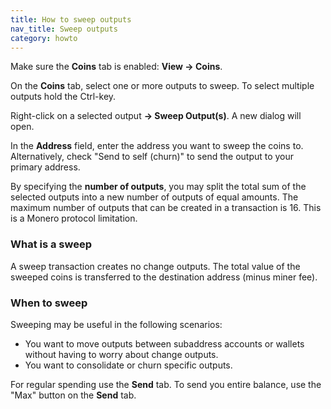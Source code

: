 ```yaml
---
title: How to sweep outputs
nav_title: Sweep outputs
category: howto
---
```


Make sure the **Coins** tab is enabled: **View → Coins**.

On the **Coins** tab, select one or more outputs to sweep. To select multiple outputs hold the Ctrl-key.

Right-click on a selected output **→ Sweep Output(s)**. A new dialog will open.

In the **Address** field, enter the address you want to sweep the coins to. Alternatively, check "Send to self (churn)" to send the output to your primary address.

By specifying the **number of outputs**, you may split the total sum of the selected outputs into a new number of outputs of equal amounts. The maximum number of outputs that can be created in a transaction is 16. This is a Monero protocol limitation.

### What is a sweep

A sweep transaction creates no change outputs. The total value of the sweeped coins is transferred to the destination address (minus miner fee).

### When to sweep

Sweeping may be useful in the following scenarios:

- You want to move outputs between subaddress accounts or wallets without having to worry about change outputs.
- You want to consolidate or churn specific outputs.

For regular spending use the **Send** tab. To send you entire balance, use the "Max" button on the **Send** tab.
